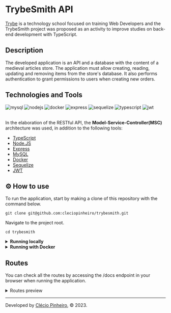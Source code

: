 # TrybeSmith API

[Trybe](https://www.betrybe.com/) is a technology school focused on training Web Developers and the TrybeSmith project was proposed as an activity to improve studies on back-end development with TypeScript.

## Description

The developed application is an API and a database with the content of a medieval articles store. The application must allow creating, reading, updating and removing items from the store's database. It also performs authentication to grant permissions to users when creating new orders.

## Technologies and Tools
<div>
    <img src="https://img.shields.io/badge/MySQL-005C84?style=for-the-badge&logo=mysql&logoColor=white" alt="mysql"/>
    <img src="https://img.shields.io/badge/Node.js-339933?style=for-the-badge&logo=nodedotjs&logoColor=white" alt="nodejs"/>
    <img src="https://img.shields.io/badge/Docker-2CA5E0?style=for-the-badge&logo=docker&logoColor=white" alt="docker"/>
    <img src="https://img.shields.io/badge/Express.js-000000?style=for-the-badge&logo=express&logoColor=white" alt="express"/>
    <img src="https://img.shields.io/badge/Sequelize-52B0E7?style=for-the-badge&logo=Sequelize&logoColor=white" alt="sequelize"/>
    <img src="https://img.shields.io/badge/TypeScript-007ACC?style=for-the-badge&logo=typescript&logoColor=white" alt="typescript"/>
    <img src="https://img.shields.io/badge/JWT-000000?style=for-the-badge&logo=JSON%20web%20tokens&logoColor=white" alt="jwt"/> 
</div>

<br>

In the elaboration of the RESTful API, the **Model-Service-Controller(MSC)** architecture was used, in addition to the following tools:

- [TypeScript](https://www.typescriptlang.org/)
- [Node.JS](https://nodejs.org/en/)
- [Express](https://expressjs.com/pt-br/)
- [MySQL](https://www.mysql.com/)
- [Docker](https://www.docker.com/)
- [Sequelize](https://sequelize.org/)
- [JWT](https://jwt.io/)

## ⚙️ How to use

To run the application, start by making a clone of this repository with the command below.

    git clone git@github.com:cleciopinheiro/trybesmith.git
    
Navigate to the project root.

    cd trybesmith
    
<details>
   <summary><strong>Running locally</strong></summary> 
  </br>
  <strong>Obs:</strong> To run the application this way you must have [Node.JS](https://nodejs.org/en/) installed on your machine.
  </br>
  </br>
  
  Install the dependencies with the command below.
  
    npm install
  
  Login to MySQL using your local credentials.
  
    mysql -r <your-username> -p
  
   Logged in the MySQL instance, run the **Trybesmith.sql** script to create the database.  
  
   Make a copy of the file **.env.example** with the name **.env** and fill in the information that is necessary to connect with the database.
  
  <details>
  <summary>Information that must be present in the file<strong>.env</strong></summary>
  
        MYSQL_USER=root
        MYSQL_PASSWORD=password
        MYSQL_HOST=localhost
        JWT_SECRET=secret
  
  </details>
  
   Start the application with the command below.
  
    npm start
  
</details>

<details>
   <summary><strong>Running with Docker</strong></summary> 
  </br>
  
  <strong>Obs:</strong> To run the application this way you must have [Docker](https://www.docker.com/) installed on your machine.
  
  </br>
  
  In the root of the project, upload the <strong>trybesmith</strong> and <strong>trybesmith_db</strong> containers using docker-compose.

    docker-compose up -d
    
  Open the <strong>trybesmith</strong> container terminal.

    docker exec -it trybesmith bash
  
   Once in the container terminal, run the command below to install the project's dependencies.
    
    npm install
    
  To connect to the database, open the  <strong>trybesmith_db</strong> container's terminal.
  
    docker exec -it trybesmith_db bash
    
  Login to the database using the credentials described in the <strong>docker-compose.yaml</strong> file.
  
    mysql -r root -p
  
  Logged in the MySQL instance, run the **Trybesmith.sql** script to create the database. 
  
    npm prestart
    
   Start the application with the command below.
  
    npm start
    
</details>

## Routes

 You can check all the routes by accessing the /docs endpoint in your browser when running the application.

<details>
    <summary>Routes preview</summary>
    
    
![Captura de tela de 2022-12-29 15-53-00](https://user-images.githubusercontent.com/98956659/209998561-e55a123f-8cf9-4708-969d-8a6a269daf92.png)
    
    
</details>


---
 
Developed by [Clécio Pinheiro](https://www.linkedin.com/in/cleciopinheirodev), © 2023.
